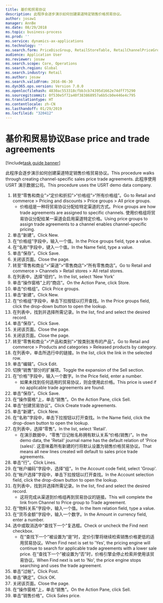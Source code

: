```yaml
---
title: 基价和贸易协议
description: 此程序会逐步演示如何创建渠道特定销售价格贸易协议。
author: josaw1
manager: AnnBe
ms.date: 08/29/2018
ms.topic: business-process
ms.prod: ''
ms.service: dynamics-ax-applications
ms.technology: ''
ms.search.form: PriceDiscGroup, RetailStoreTable, RetailChannelPriceGroup, EcoResProductDetailsExtended, PriceDiscAdmTable, PriceDiscAdm
audience: Application User
ms.reviewer: josaw
ms.search.scope: Core, Operations
ms.search.region: Global
ms.search.industry: Retail
ms.author: josaw
ms.search.validFrom: 2016-06-30
ms.dyn365.ops.version: Version 7.0.0
ms.openlocfilehash: 4830ac553318cfbb3cb74395d1662e74dff75290
ms.sourcegitcommit: 0f530e5f72a40f383868957a6b5cb0e446e4c795
ms.translationtype: HT
ms.contentlocale: zh-CN
ms.lasthandoff: 01/29/2019
ms.locfileid: "320412"
---
```

# <a name="base-price-and-trade-agreements"></a><span data-ttu-id="c0c2b-103">基价和贸易协议</span><span class="sxs-lookup"><span data-stu-id="c0c2b-103">Base price and trade agreements</span></span>

[!include[task guide banner](../includes/task-guide-banner.md)]

<span data-ttu-id="c0c2b-104">此程序会逐步演示如何创建渠道特定销售价格贸易协议。</span><span class="sxs-lookup"><span data-stu-id="c0c2b-104">This procedure walks through creating channel-specific sales price trade agreements.</span></span> <span data-ttu-id="c0c2b-105">此程序使用 USRT 演示数据公司。</span><span class="sxs-lookup"><span data-stu-id="c0c2b-105">This procedure uses the USRT demo data company.</span></span>

1. <span data-ttu-id="c0c2b-106">转至“零售和商业”>“定价和折扣”>“价格组”>“所有价格组”。</span><span class="sxs-lookup"><span data-stu-id="c0c2b-106">Go to Retail and commerce > Pricing and discounts > Price groups > All price groups.</span></span>
    * <span data-ttu-id="c0c2b-107">价格组是一种将贸易协议分配给特定渠道的方式。</span><span class="sxs-lookup"><span data-stu-id="c0c2b-107">Price groups are how trade agreements are assigned to specific channels.</span></span> <span data-ttu-id="c0c2b-108">使用价格组将贸易协议分配给某一渠道会启用渠道特定价格。</span><span class="sxs-lookup"><span data-stu-id="c0c2b-108">Using price groups to assign trade agreements to a channel enables channel-specific pricing.</span></span>  
2. <span data-ttu-id="c0c2b-109">单击“新建”。</span><span class="sxs-lookup"><span data-stu-id="c0c2b-109">Click New.</span></span>
3. <span data-ttu-id="c0c2b-110">在“价格组”字段中，输入一个值。</span><span class="sxs-lookup"><span data-stu-id="c0c2b-110">In the Price groups field, type a value.</span></span>
4. <span data-ttu-id="c0c2b-111">在“名称”字段中，键入一个值。</span><span class="sxs-lookup"><span data-stu-id="c0c2b-111">In the Name field, type a value.</span></span>
5. <span data-ttu-id="c0c2b-112">单击“保存”。</span><span class="sxs-lookup"><span data-stu-id="c0c2b-112">Click Save.</span></span>
6. <span data-ttu-id="c0c2b-113">关闭该页面。</span><span class="sxs-lookup"><span data-stu-id="c0c2b-113">Close the page.</span></span>
7. <span data-ttu-id="c0c2b-114">转至“零售和商业”>“渠道”>“零售商店”>“所有零售商店”。</span><span class="sxs-lookup"><span data-stu-id="c0c2b-114">Go to Retail and commerce > Channels > Retail stores > All retail stores.</span></span>
8. <span data-ttu-id="c0c2b-115">在列表中，选择“纽约”。</span><span class="sxs-lookup"><span data-stu-id="c0c2b-115">In the list, select 'New York'</span></span>
9. <span data-ttu-id="c0c2b-116">单击“操作窗格”上的“商店”。</span><span class="sxs-lookup"><span data-stu-id="c0c2b-116">On the Action Pane, click Store.</span></span>
10. <span data-ttu-id="c0c2b-117">单击“价格组”。</span><span class="sxs-lookup"><span data-stu-id="c0c2b-117">Click Price groups.</span></span>
11. <span data-ttu-id="c0c2b-118">单击“新建”。</span><span class="sxs-lookup"><span data-stu-id="c0c2b-118">Click New.</span></span>
12. <span data-ttu-id="c0c2b-119">在“价格组”字段中，单击下拉按钮以打开查找。</span><span class="sxs-lookup"><span data-stu-id="c0c2b-119">In the Price groups field, click the drop-down button to open the lookup.</span></span>
13. <span data-ttu-id="c0c2b-120">在列表中，找到并选择所需记录。</span><span class="sxs-lookup"><span data-stu-id="c0c2b-120">In the list, find and select the desired record.</span></span>
14. <span data-ttu-id="c0c2b-121">单击“保存”。</span><span class="sxs-lookup"><span data-stu-id="c0c2b-121">Click Save.</span></span>
15. <span data-ttu-id="c0c2b-122">关闭该页面。</span><span class="sxs-lookup"><span data-stu-id="c0c2b-122">Close the page.</span></span>
16. <span data-ttu-id="c0c2b-123">关闭该页面。</span><span class="sxs-lookup"><span data-stu-id="c0c2b-123">Close the page.</span></span>
17. <span data-ttu-id="c0c2b-124">转至“零售和商业”>“产品和类别”>“按类别发布的产品”。</span><span class="sxs-lookup"><span data-stu-id="c0c2b-124">Go to Retail and commerce > Products and categories > Released products by category.</span></span>
18. <span data-ttu-id="c0c2b-125">在列表中，单击所选行中的链接。</span><span class="sxs-lookup"><span data-stu-id="c0c2b-125">In the list, click the link in the selected row.</span></span>
19. <span data-ttu-id="c0c2b-126">单击“编辑”。</span><span class="sxs-lookup"><span data-stu-id="c0c2b-126">Click Edit.</span></span>
20. <span data-ttu-id="c0c2b-127">切换“销售”部分的扩展项。</span><span class="sxs-lookup"><span data-stu-id="c0c2b-127">Toggle the expansion of the Sell section.</span></span>
21. <span data-ttu-id="c0c2b-128">在“价格”字段中，输入一个数字。</span><span class="sxs-lookup"><span data-stu-id="c0c2b-128">In the Price field, enter a number.</span></span>
    * <span data-ttu-id="c0c2b-129">如果未找到任何适用的贸易协议，则会使用此价格。</span><span class="sxs-lookup"><span data-stu-id="c0c2b-129">This price is used if no applicable trade agreements are found.</span></span>  
22. <span data-ttu-id="c0c2b-130">单击“保存”。</span><span class="sxs-lookup"><span data-stu-id="c0c2b-130">Click Save.</span></span>
23. <span data-ttu-id="c0c2b-131">在“操作窗格”上，单击“销售”。</span><span class="sxs-lookup"><span data-stu-id="c0c2b-131">On the Action Pane, click Sell.</span></span>
24. <span data-ttu-id="c0c2b-132">单击“创建贸易协议”。</span><span class="sxs-lookup"><span data-stu-id="c0c2b-132">Click Create trade agreements.</span></span>
25. <span data-ttu-id="c0c2b-133">单击“新建”。</span><span class="sxs-lookup"><span data-stu-id="c0c2b-133">Click New.</span></span>
26. <span data-ttu-id="c0c2b-134">在“名称”字段中，单击下拉按钮以打开查找。</span><span class="sxs-lookup"><span data-stu-id="c0c2b-134">In the Name field, click the drop-down button to open the lookup.</span></span>
27. <span data-ttu-id="c0c2b-135">在列表中，选择“零售”。</span><span class="sxs-lookup"><span data-stu-id="c0c2b-135">In the list, select 'Retail'.</span></span>
    * <span data-ttu-id="c0c2b-136">在演示数据中，“零售”日记帐名称拥有默认关系“价格(销售)”。</span><span class="sxs-lookup"><span data-stu-id="c0c2b-136">In the demo data, the 'Retail' journal name has the default relation of 'Price (sales)'.</span></span> <span data-ttu-id="c0c2b-137">这意味着所有新建的行将默认设置为销售价格贸易协议。</span><span class="sxs-lookup"><span data-stu-id="c0c2b-137">That means all new lines created will default to sales price trade agreements.</span></span>  
28. <span data-ttu-id="c0c2b-138">单击“行”。</span><span class="sxs-lookup"><span data-stu-id="c0c2b-138">Click Lines.</span></span>
29. <span data-ttu-id="c0c2b-139">在“帐户编码”字段中，选择“组”。</span><span class="sxs-lookup"><span data-stu-id="c0c2b-139">In the Account code field, select 'Group'.</span></span>
30. <span data-ttu-id="c0c2b-140">在“帐户选择”字段中，单击下拉按钮以打开查找。</span><span class="sxs-lookup"><span data-stu-id="c0c2b-140">In the Account selection field, click the drop-down button to open the lookup.</span></span>
31. <span data-ttu-id="c0c2b-141">在列表中，找到并选择所需记录。</span><span class="sxs-lookup"><span data-stu-id="c0c2b-141">In the list, find and select the desired record.</span></span>
    * <span data-ttu-id="c0c2b-142">这将完成从渠道到价格组再到贸易协议的链接。</span><span class="sxs-lookup"><span data-stu-id="c0c2b-142">This will complete the link from Channel to Price group to Trade agreement.</span></span>  
32. <span data-ttu-id="c0c2b-143">在“物料关系”字段中，输入一个值。</span><span class="sxs-lookup"><span data-stu-id="c0c2b-143">In the Item relation field, type a value.</span></span>
33. <span data-ttu-id="c0c2b-144">在“货币金额”字段中，输入一个数字。</span><span class="sxs-lookup"><span data-stu-id="c0c2b-144">In the Amount in currency field, enter a number.</span></span>
34. <span data-ttu-id="c0c2b-145">选中或取消选中“查找下一个”复选框。</span><span class="sxs-lookup"><span data-stu-id="c0c2b-145">Check or uncheck the Find next checkbox.</span></span>
    * <span data-ttu-id="c0c2b-146">在“查找下一个”被设置为“是”时，定价引擎将继续检索销售价格更低的适用贸易协议。</span><span class="sxs-lookup"><span data-stu-id="c0c2b-146">When Find next is set to 'Yes', the pricing engine will continue to search for applicable trade agreements with a lower sale price.</span></span> <span data-ttu-id="c0c2b-147">在“查找下一个”被设置为“否”时，价格引擎会停止检索并使用该贸易协议。</span><span class="sxs-lookup"><span data-stu-id="c0c2b-147">When Find next is set to 'No', the price engine stops searching and uses the trade agreement.</span></span>  
35. <span data-ttu-id="c0c2b-148">单击“过帐”。</span><span class="sxs-lookup"><span data-stu-id="c0c2b-148">Click Post.</span></span>
36. <span data-ttu-id="c0c2b-149">单击“确定”。</span><span class="sxs-lookup"><span data-stu-id="c0c2b-149">Click OK.</span></span>
37. <span data-ttu-id="c0c2b-150">关闭该页面。</span><span class="sxs-lookup"><span data-stu-id="c0c2b-150">Close the page.</span></span>
38. <span data-ttu-id="c0c2b-151">在“操作窗格”上，单击“销售”。</span><span class="sxs-lookup"><span data-stu-id="c0c2b-151">On the Action Pane, click Sell.</span></span>
39. <span data-ttu-id="c0c2b-152">单击“销售价格”。</span><span class="sxs-lookup"><span data-stu-id="c0c2b-152">Click Sales price.</span></span>


